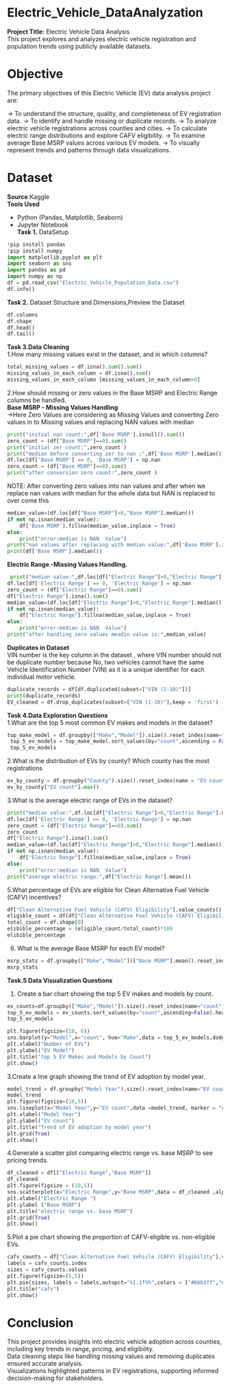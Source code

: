 # Electric_Vehicle_DataAnalyzation
**Project Title:** Electric Vehicle Data Analysis  
This project explores and analyzes electric vehicle registration and population trends using publicly available datasets.  
# Objective   
The primary objectives of this Electric Vehicle (EV) data analysis project are:  

-> To understand the structure, quality, and completeness of EV registration data. 
-> To identify and handle missing or duplicate records. 
-> To analyze electric vehicle registrations across counties and cities. 
-> To calculate electric range distributions and explore CAFV eligibility. 
-> To examine average Base MSRP values across various EV models. 
-> To visually represent trends and patterns through data visualizations.  
# Dataset  
**Source**:Kaggle  
**Tools Used**    
- Python (Pandas, Matplotlib, Seaborn)       
- Jupyter Notebook     
**Task 1.**  DataSetup    
```python  
!pip install pandas  
!pip install numpy 
import matplotlib.pyplot as plt 
import seaborn as sns  
import pandas as pd  
import numpy as np  
df = pd.read_csv("Electric_Vehicle_Population_Data.csv")  
df.info()  
```
**Task 2.** Dataset Structure and Dimensions,Preview the Dataset
 
```python  
df.columns    
df.shape    
df.head()  
df.tail()  
```
**Task 3.Data Cleaning**  
1.How many missing values exist in the dataset, and in which columns? 
```python
total_missing_values = df.isna().sum().sum()  
missing_values_in_each_column = df.isna().sum()  
missing_values_in_each_column [missing_values_in_each_column>0]  
```
2.How should missing or zero values in the Base MSRP and Electric Range columns be handled.  
 **Base MSRP - Missing Values Handling**  
->Here Zero Values are considering as Missing Values and converting Zero values in to Missing values and replacing NAN values with median  
```python
print("initial nan count:",df['Base MSRP'].isnull().sum())  
zero_count = (df["Base MSRP"]==0).sum()  
print("initial zer count:",zero_count )  
print("median before converting zer to nan :",df['Base MSRP'].median())  
df.loc[df['Base MSRP'] == 0, 'Base MSRP'] = np.nan  
zero_count = (df["Base MSRP"]==0).sum()  
print("after conversion zero count:",zero_count )  
```
NOTE: After converting zero values into nan values and after when we replace nan values with median for the whole data  but NAN is replaced
 to over come this  
```python
median_value=(df.loc[df["Base MSRP"]>0,"Base MSRP"].median())  
if not np.isnan(median_value):  
    df['Base MSRP'].fillna(median_value,inplace = True)  
else:  
    print("error:median is NAN  Value")  
print("nan values after replacing with median value:",df['Base MSRP'].isnull().sum())  
print(df['Base MSRP'].median())  
```
**Electric Range -Missing Values Handling.**  
```python  
 print("median value:",df.loc[df["Electric Range"]>0,"Electric Range"].median())  
df.loc[df['Electric Range'] == 0, 'Electric Range'] = np.nan  
zero_count = (df["Electric Range"]==0).sum()  
df["Electric Range"].isna().sum()  
median_value=(df.loc[df["Electric Range"]>0,"Electric Range"].median())  
if not np.isnan(median_value):  
    df["Electric Range"].fillna(median_value,inplace = True)  
else:  
    print("error:median is NAN  Value")
print("after handling zero values meadin value is:",median_value)  

 ```
 **Duplicates in Dataset**  
 VIN number is the key column in the dataset , where VIN number should not be duplicate number because No, two vehicles cannot have the same Vehicle Identification Number (VIN) as it is a unique identifier for each individual motor vehicle.  
 ```python  
duplicate_records = df[df.duplicated(subset=["VIN (1-10)"])]   
print(duplicate_records)  
EV_cleaned = df.drop_duplicates(subset=["VIN (1-10)"],keep = 'first')  
```
**Task 4.Data Exploration Questions**  
1.What are the top 5 most common EV makes and models in the dataset?  
```python  
top_make_model = df.groupby(["Make","Model"]).size().reset_index(name="count")   
 top_5_ev_models = top_make_model.sort_values(by="count",ascending = False).head(5)  
 top_5_ev_models  
```
2.What is the distribution of EVs by county? Which county has the most registrations  
```python  
ev_by_county = df.groupby("County").size().reset_index(name = "EV count")  
ev_by_county["EV count"].max()  
```
3.What is the average electric range of EVs in the dataset?  
```python  
print("median value:",df.loc[df["Electric Range"]>0,"Electric Range"].median())  
df.loc[df['Electric Range'] == 0, 'Electric Range'] = np.nan  
zero_count = (df["Electric Range"]==0).sum()  
zero_count  
df["Electric Range"].isna().sum()  
median_value=(df.loc[df["Electric Range"]>0,"Electric Range"].median())   
if not np.isnan(median_value):  
    df["Electric Range"].fillna(median_value,inplace = True)  
else:  
    print("error:median is NAN  Value")  
print("average electric range:",df["Electric Range"].mean())  
```
5.What percentage of EVs are eligible for Clean Alternative Fuel Vehicle (CAFV) incentives?  
```python
df["Clean Alternative Fuel Vehicle (CAFV) Eligibility"].value_counts()
eligible_count = df[df["Clean Alternative Fuel Vehicle (CAFV) Eligibility"]=="Clean Alternative Fuel Vehicle Eligible"].shape[0]  
total_count = df.shape[0]  
elibible_percentage = (eligible_count/total_count)*100  
elibible_percentage  
```
6. What is the average Base MSRP for each EV model?
 ```python
msrp_stats = df.groupby(["Make","Model"])["Base MSRP"].mean().reset_index()  
msrp_stats   
```
**Task.5 Data Visualization Questions**  
1. Create a bar chart showing the top 5 EV makes and models by count.
```python
ev_counts=df.groupby(["Make","Model"]).size().reset_index(name="count")
top_5_ev_models = ev_counts.sort_values(by="count",ascending=False).head(5)
top_5_ev_models

plt.figure(figsize=(10, 6))
sns.barplot(y="Model",x="count", hue="Make",data = top_5_ev_models,dodge=False)
plt.xlabel("Number of EVs")
plt.ylabel("EV Model")
plt.title("top 5 EV Makes and Models by Count")
plt.show()
```
3.Create a line graph showing the trend of EV adoption by model year.  
```python
model_trend = df.groupby("Model Year").size().reset_index(name="EV count")
model_trend
plt.figure(figsize=(10,5))
sns.lineplot(x="Model Year",y="EV count",data =model_trend, marker = "o" )
plt.xlabel("Model Year")
plt.ylabel("EV count")
plt.title("Trend of EV adoption by model year")
plt.grid(True)
plt.show()
```
4.Generate a scatter plot comparing electric range vs. base MSRP to see pricing trends.  
```python
df_cleaned = df[["Electric Range","Base MSRP"]]
df_cleaned
plt.figure(figsize = (10,5))
sns.scatterplot(x="Electric Range",y="Base MSRP",data = df_cleaned ,alpha = 0.7)
plt.xlabel("Electric Range ")
plt.ylabel ("Base MSRP")
plt.title("electric range vs. base MSRP")
plt.grid(True)
plt.show()
```
5.Plot a pie chart showing the proportion of CAFV-eligible vs. non-eligible EVs.  
```python
cafv_counts = df["Clean Alternative Fuel Vehicle (CAFV) Eligibility"].value_counts()  
labels = cafv_counts.index  
sizes = cafv_counts.values  
plt.figure(figsize=(5,5))  
plt.pie(sizes, labels = labels,autopct="%1.1f%%",colors = ["#66b3ff","#ff9999"], startangle = 140, wedgeprops={"edgecolor":"black"})  
plt.title("cafv")  
plt.show()  
```
# Conclusion
This project provides insights into electric vehicle adoption across counties, including key trends in range, pricing, and eligibility.  
Data cleaning steps like handling missing values and removing duplicates ensured accurate analysis.  
Visualizations highlighted patterns in EV registrations, supporting informed decision-making for stakeholders.  


